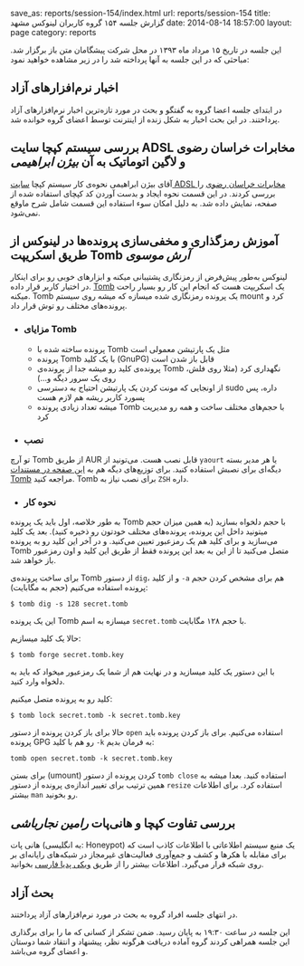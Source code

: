 save_as: reports/session-154/index.html
url: reports/session-154
title: گزارش جلسه ۱۵۴ گروه کاربران لینوکس مشهد
date: 2014-08-14 18:57:00
layout: page
category: reports

این جلسه در تاریخ ۱۵ مرداد ماه ۱۳۹۳ در محل شرکت پیشگامان متن باز برگزار شد. مباحثی که در این جلسه به آنها پرداخته شد را در زیر مشاهده خواهید نمود:
<!--more-->
## اخبار نرم‌افزارهای آزاد

در ابتدای جلسه اعضا گروه به گفتگو و بحث در مورد تازه‌ترین اخبار نرم‌افزارهای آزاد پرداختند. در این بحث اخبار به شکل زنده از اینترنت توسط اعضای گروه خوانده شد.

## بررسی سیستم کپچا سایت ADSL مخابرات خراسان رضوی و لاگین اتوماتیک به آن *بیژن ابراهیمی*

آقای بیژن ابراهیمی نحوه‌ی کار سیستم کپچا [سایت ADSL مخابرات خراسان رضوی](http://2020.tci-khorasan.ir) را بررسی کردند. در این قسمت نحوه ایجاد و بدست آوردن کد کپچای استفاده شده از صفحه، نمایش داده شد. به دلیل امکان سوء استفاده این قسمت شامل شرح ماوقع نمی‌شود.

## آموزش رمزگذاری و مخفی‌سازی پرونده‌ها در لینوکس از طریق اسکریپت Tomb *آرش موسوی*
لینوکس به‌طور پیش‌فرض از رمزنگاری پشتیبانی میکنه و ابزارهای خوبی رو برای اینکار در اختیار کاربر قرار داده. [Tomb](https://github.com/dyne/Tomb) یک اسکریپت هست که انجام این کار رو بسیار راحت میکنه. Tomb یک پرونده رمزنگاری شده میسازه که میشه روی سیستم mount کرد و پرونده‌های مختلف رو توش قرار داد.

* ### مزایای Tomb

    - پرونده ساخته شده با Tomb مثل یک پارتیشن معمولی است
    - پرونده Tomb با یک کلید (GnuPG) قابل باز شدن است
    - پرونده‌ی کلید رو میشه جدا از پرونده‌ی Tomb نگهداری کرد (مثلا روی فلش، روی یک سرور دیگه و...)
    - از اونجایی که مونت کردن یک پارتیشن احتیاج به دسترسی sudo داره، پس پسورد کاربر ریشه هم لازم هست
    - میشه تعداد زیادی پرونده Tomb با حجم‌های مختلف ساخت و همه رو مدیریت کرد

* ### نصب

تو آرچ Tomb از طریق AUR قابل نصب هست. می‌تونید از `yaourt` یا هر مدیر بسته دیگه‌ای برای نصبش استفاده کنید. برای توزیع‌های دیگه هم به [این صفحه در مستندات Tomb](https://github.com/dyne/Tomb/blob/master/INSTALL.md) مراجعه کنید. Tomb برای نصب نیاز به `ZSH` داره.

* ### نحوه کار

به طور خلاصه، اول باید یک پرونده Tomb با حجم دلخواه بسازید (به همین میزان حجم میتونید داخل این پرونده، پرونده‌های مختلف خودتون رو ذخیره کنید). بعد یک کلید می‌سازید و برای کلید هم یک رمزعبور تعیین می‌کنید. و در آخر این کلید رو به پرونده Tomb متصل می‌کنید تا از این به بعد این پرونده فقط از طریق این کلید و اون رمزعبور باز خواهد شد.

برای ساخت پرونده‌ی Tomb از دستور `dig`، و از کلید `-a` هم برای مشخص کردن حجم پرونده استفاده می‌کنیم (حجم به مگابایت):

    $ tomb dig -s 128 secret.tomb

این یک پرونده Tomb میسازه به اسم `secret.tomb` با حجم ۱۲۸ مگابایت.

حالا یک کلید میسازیم:

    $ tomb forge secret.tomb.key

با این دستور یک کلید میسازید و در نهایت هم از شما یک رمزعبور میخواد که باید به دلخواه وارد کنید.

کلید رو به پرونده متصل میکنیم:

    $ tomb lock secret.tomb -k secret.tomb.key

حالا برای باز کردن پرونده از دستور `open` استفاده می‌کنیم. برای باز کردن پرونده باید پرونده GPG رو هم با کلید `-k` به فرمان بدیم:

    tomb open secret.tomb -k secret.tomb.key

برای بستن (umount) کردن پرونده از دستور `tomb close` استفاده کنید. بعدا میشه به همین ترتیب برای تغییر اندازه‌ی پرونده از دستور `resize` استفاده کرد. برای اطلاعات بیشتر `man` رو بخونید.

## بررسی تفاوت کپچا و هانی‌پات *رامین نجارباشی*
هانی پات (به انگلیسی: Honeypot) یک منبع سیستم اطلاعاتی با اطلاعات کاذب است که برای مقابله با هکرها و کشف و جمع‌آوری فعالیت‌های غیرمجاز در شبکه‌های رایانه‌ای بر روی شبکه قرار می‌گیرد. اطلاعات بیشتر را از طریق [ویکی پدیا فارسی](http://fa.wikipedia.org/wiki/%D9%87%D8%A7%D9%86%DB%8C_%D9%BE%D8%A7%D8%AA) بخوانید.

## بحث آزاد

در انتهای جلسه افراد گروه به بحث در مورد نرم‌افزارهای آزاد پرداختند.

این جلسه در ساعت ۱۹:۳۰ به پایان رسید. ضمن تشکر از کسانی که ما را برای برگذاری این جلسه همراهی کردند گروه آماده دریافت هرگونه نظر، پیشنهاد و انتقاد شما دوستان و اعضای گروه می‌باشد.
